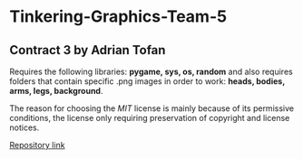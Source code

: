 # Tinkering-Graphics-Team-5

## Contract 3 by Adrian Tofan
Requires the following libraries: **pygame, sys, os, random**
and also requires folders that contain specific .png images in order to work: **heads, bodies, arms, legs, background**.

The reason for choosing the *MIT* license is mainly because of its permissive conditions, the license only requiring preservation
of copyright and license notices.

[Repository link](https://github.com/PyroDevilBoi/Tinkering-Graphics-Team-5/)

